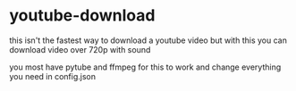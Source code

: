 # youtube-download
this isn't the fastest way to download a youtube video but with this you can download video over 720p with sound

you most have pytube and ffmpeg for this to work and change everything you need in config.json
